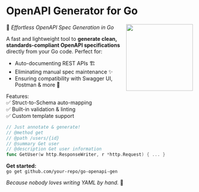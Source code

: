 # OpenAPI Generator for Go

<img align="right" width="180px" src="https://raw.githubusercontent.com/goppuchino/oag/master/assets/swaggo.png">

🚀 *Effortless OpenAPI Spec Generation in Go*  

A fast and lightweight tool to **generate clean, standards-compliant OpenAPI specifications** directly from your Go code. Perfect for:  
- Auto-documenting REST APIs 🏗️  
- Eliminating manual spec maintenance ✨  
- Ensuring compatibility with Swagger UI, Postman & more 🔌  

Features:  
✅ Struct-to-Schema auto-mapping  
✅ Built-in validation & linting  
✅ Custom template support  

```go  
// Just annotate & generate!
// @method get
// @path /users/{id}
// @summary Get user
// @description Get user information
func GetUser(w http.ResponseWriter, r *http.Request) { ... }  
```  

**Get started:**  
`go get github.com/your-repo/go-openapi-gen`  

*Because nobody loves writing YAML by hand.* 🐹
